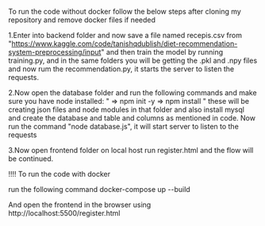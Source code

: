To run the code without docker follow the below steps after cloning my repository and remove docker files if needed

1.Enter into backend folder and now save a file named recepis.csv from "https://www.kaggle.com/code/tanishqdublish/diet-recommendation-system-preprocessing/input" and then train the model by running 
training.py, and in the same folders you will be getting the .pkl and .npy files and now rum the recommendation.py, it starts the server to listen the requests.

2.Now open the database folder and run the following commands and make sure you have node installed:
"
  => npm init -y
  => npm install
"
these will be creating json files and node modules in that folder and also install mysql and create the database and table and columns as mentioned in code.
Now run the command "node database.js", it will start server to listen to the requests 

3.Now open frontend folder on local host run register.html and the flow will be continued.



!!!! To run the code with docker 

run the following command
docker-compose up --build

And open the frontend in the browser using http://localhost:5500/register.html
